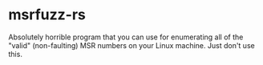 # msrfuzz-rs

Absolutely horrible program that you can use for enumerating all of the 
"valid" (non-faulting) MSR numbers on your Linux machine. Just don't use this.

